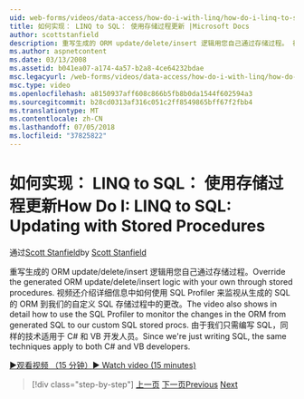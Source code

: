 ```yaml
---
uid: web-forms/videos/data-access/how-do-i-with-linq/how-do-i-linq-to-sql-updating-with-stored-procedures
title: 如何实现： LINQ to SQL： 使用存储过程更新 |Microsoft Docs
author: scottstanfield
description: 重写生成的 ORM update/delete/insert 逻辑用您自己通过存储过程。 视频还会显示如何使用 SQL Profiler 到了在详细信息...
ms.author: aspnetcontent
ms.date: 03/13/2008
ms.assetid: b041ea07-a174-4a57-b2a8-4ce64232bdae
msc.legacyurl: /web-forms/videos/data-access/how-do-i-with-linq/how-do-i-linq-to-sql-updating-with-stored-procedures
msc.type: video
ms.openlocfilehash: a8150937aff608c866b5fb8b0da1544f602594a3
ms.sourcegitcommit: b28cd0313af316c051c2ff8549865bff67f2fbb4
ms.translationtype: MT
ms.contentlocale: zh-CN
ms.lasthandoff: 07/05/2018
ms.locfileid: "37825822"
---
```

<a name="how-do-i-linq-to-sql-updating-with-stored-procedures"></a><span data-ttu-id="e7fa1-104">如何实现： LINQ to SQL： 使用存储过程更新</span><span class="sxs-lookup"><span data-stu-id="e7fa1-104">How Do I: LINQ to SQL: Updating with Stored Procedures</span></span>
====================
<span data-ttu-id="e7fa1-105">通过[Scott Stanfield](https://github.com/scottstanfield)</span><span class="sxs-lookup"><span data-stu-id="e7fa1-105">by [Scott Stanfield](https://github.com/scottstanfield)</span></span>

<span data-ttu-id="e7fa1-106">重写生成的 ORM update/delete/insert 逻辑用您自己通过存储过程。</span><span class="sxs-lookup"><span data-stu-id="e7fa1-106">Override the generated ORM update/delete/insert logic with your own through stored procedures.</span></span> <span data-ttu-id="e7fa1-107">视频还介绍详细信息中如何使用 SQL Profiler 来监视从生成的 SQL 的 ORM 到我们的自定义 SQL 存储过程中的更改。</span><span class="sxs-lookup"><span data-stu-id="e7fa1-107">The video also shows in detail how to use the SQL Profiler to monitor the changes in the ORM from generated SQL to our custom SQL stored procs.</span></span> <span data-ttu-id="e7fa1-108">由于我们只需编写 SQL，同样的技术适用于 C# 和 VB 开发人员。</span><span class="sxs-lookup"><span data-stu-id="e7fa1-108">Since we're just writing SQL, the same techniques apply to both C# and VB developers.</span></span>

[<span data-ttu-id="e7fa1-109">&#9654;观看视频 （15 分钟）</span><span class="sxs-lookup"><span data-stu-id="e7fa1-109">&#9654; Watch video (15 minutes)</span></span>](https://channel9.msdn.com/Blogs/ASP-NET-Site-Videos/how-do-i-linq-to-sql-updating-with-stored-procedures)

> [!div class="step-by-step"]
> <span data-ttu-id="e7fa1-110">[上一页](how-do-i-linq-to-sql-using-stored-procedures.md)
> [下一页](how-do-i-linq-to-sql-executing-arbitrary-sql.md)</span><span class="sxs-lookup"><span data-stu-id="e7fa1-110">[Previous](how-do-i-linq-to-sql-using-stored-procedures.md)
[Next](how-do-i-linq-to-sql-executing-arbitrary-sql.md)</span></span>
